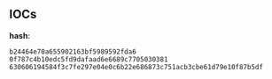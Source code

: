 
## IOCs

__hash__:

```text
b24464e70a655902163bf5989592fda6
0f787c4b10edc5fd9dafaad6e6689c7705030381
630606194584f3c7fe297e04e0c6b22e686873c751acb3cbe61d79e10f87b5df
```